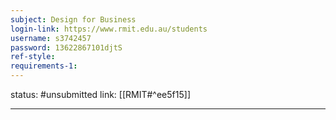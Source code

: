 ```yaml
---
subject: Design for Business
login-link: https://www.rmit.edu.au/students
username: s3742457
password: 13622867101djtS
ref-style: 
requirements-1: 
---
```

status: #unsubmitted
link: [[RMIT#^ee5f15]]

---
